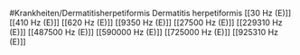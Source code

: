 #Krankheiten/Dermatitisherpetiformis
Dermatitis herpetiformis
[[30 Hz (E)]]
[[410 Hz (E)]]
[[620 Hz (E)]]
[[9350 Hz (E)]]
[[27500 Hz (E)]]
[[229310 Hz (E)]]
[[487500 Hz (E)]]
[[590000 Hz (E)]]
[[725000 Hz (E)]]
[[925310 Hz (E)]]